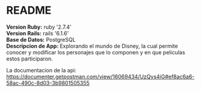 # README
<b>Version Ruby:</b> ruby '2.7.4'
<br/>
<b>Version Rails:</b> rails '6.1.6'
<br/>
<b>Base de Datos:</b> PostgreSQL
<br/>
<b>Descripcion de App: </b>
Explorando el mundo de Disney, la cual permite conocer y modificar los personajes que lo componen y en que peliculas estos participaron.

La documentacion de la api:
https://documenter.getpostman.com/view/16069434/UzQys4iG#ef8ac6a6-58ac-490c-8d03-3b9801505355
